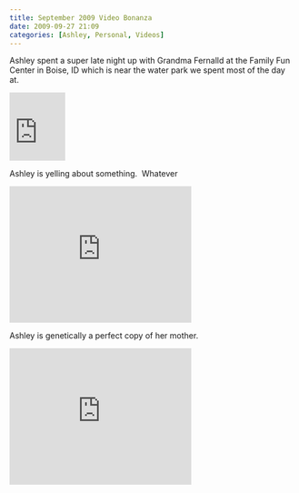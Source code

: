 ```yaml
---
title: September 2009 Video Bonanza
date: 2009-09-27 21:09
categories: [Ashley, Personal, Videos]
---
```

<p>Ashley spent a super late night up with Grandma Fernalld at the Family Fun Center in Boise, ID which is near the water park we spent most of the day at.</p> <p><iframe src="https://skydrive.live.com/embed?cid=F443C8FEC5D6FFCE&amp;resid=F443C8FEC5D6FFCE%21216&amp;authkey=AHJ1kK6NklSORKQ" width="98" height="120" frameborder="0" scrolling="no"></iframe></p> <p>Ashley is yelling about something.&nbsp; Whatever</p> <p><iframe src="https://skydrive.live.com/embed?cid=F443C8FEC5D6FFCE&amp;resid=F443C8FEC5D6FFCE%21217&amp;authkey=AI4jQ4NUBgShWKM" width="320" height="240" frameborder="0" scrolling="no"></iframe></p> <p>Ashley is genetically a perfect copy of her mother.</p> <p><iframe src="https://skydrive.live.com/embed?cid=F443C8FEC5D6FFCE&amp;resid=F443C8FEC5D6FFCE%21218&amp;authkey=AMpLCfO2x68V_ec" width="320" height="240" frameborder="0" scrolling="no"></iframe></p>
